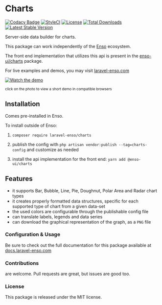 # Charts

[![Codacy Badge](https://api.codacy.com/project/badge/Grade/aa6c0917f8c6425f87eb94c01d84b2f8)](https://www.codacy.com/app/laravel-enso/charts?utm_source=github.com&amp;utm_medium=referral&amp;utm_content=laravel-enso/charts&amp;utm_campaign=Badge_Grade)
[![StyleCI](https://github.styleci.io/repos/85484767/shield?branch=master)](https://github.styleci.io/repos/85484767)
[![License](https://poser.pugx.org/laravel-enso/charts/license)](https://packagist.org/packages/laravel-enso/charts)
[![Total Downloads](https://poser.pugx.org/laravel-enso/charts/downloads)](https://packagist.org/packages/laravel-enso/charts)
[![Latest Stable Version](https://poser.pugx.org/laravel-enso/charts/version)](https://packagist.org/packages/laravel-enso/charts)

Server-side data builder for charts.

This package can work independently of the [Enso](https://github.com/laravel-enso/Enso) ecosystem.

The front end implementation that utilizes this api is present in the [enso-ui/charts](https://github.com/enso-ui/charts) package.

For live examples and demos, you may visit [laravel-enso.com](https://www.laravel-enso.com)

[![Watch the demo](https://laravel-enso.github.io/charts/screenshots/bulma_cap002_thumb.png)](https://laravel-enso.github.io/charts/videos/bulma_demo_01.webm)

<sup>click on the photo to view a short demo in compatible browsers</sup>

## Installation

Comes pre-installed in Enso. 

To install outside of Enso:

1. `composer require laravel-enso/charts`

2. publish the config with `php artisan vendor:publish --tag=charts-config` and customize as needed

3. install the api implementation for the front end: `yarn add @enso-ui/charts`

## Features

- it supports Bar, Bubble, Line, Pie, Doughnut, Polar Area and Radar chart types
- it creates properly formatted data structures, specific for each supported type of chart from a given data-set
- the used colors are configurable through the publishable config file
- can translate labels, legends and data series
- can download the graphical representation of the graph, as a `PNG` file

### Configuration & Usage

Be sure to check out the full documentation for this package available at [docs.laravel-enso.com](https://docs.laravel-enso.com/backend/charts.html)

### Contributions

are welcome. Pull requests are great, but issues are good too.

### License

This package is released under the MIT license.
